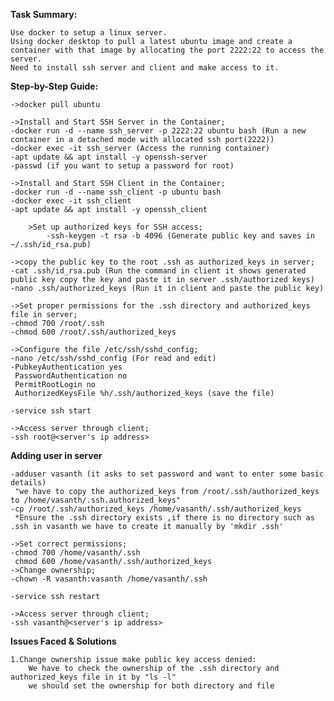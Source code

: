 **Task Summary:**

    Use docker to setup a linux server.
    Using docker desktop to pull a latest ubuntu image and create a container with that image by allocating the port 2222:22 to access the server.
    Need to install ssh server and client and make access to it.

**Step-by-Step Guide:**

    ->docker pull ubuntu

    ->Install and Start SSH Server in the Container;
    -docker run -d --name ssh_server -p 2222:22 ubuntu bash (Run a new container in a detached mode with allocated ssh port(2222))
    -docker exec -it ssh_server (Access the running container)
    -apt update && apt install -y openssh-server
    -passwd (if you want to setup a password for root)

    ->Install and Start SSH Client in the Container;
    -docker run -d --name ssh_client -p ubuntu bash
    -docker exec -it ssh_client
    -apt update && apt install -y openssh_client

        >Set up authorized keys for SSH access;
            -ssh-keygen -t rsa -b 4096 (Generate public key and saves in ~/.ssh/id_rsa.pub)

    ->copy the public key to the root .ssh as authorized_keys in server;
    -cat .ssh/id_rsa.pub (Run the command in client it shows generated public key copy the key and paste it in server .ssh/authorized keys)
    -nano .ssh/authorized_keys (Run it in client and paste the public key)

    ->Set proper permissions for the .ssh directory and authorized_keys file in server;
    -chmod 700 /root/.ssh
    -chmod 600 /root/.ssh/authorized_keys

    ->Configure the file /etc/ssh/sshd_config;
    -nano /etc/ssh/sshd_config (For read and edit)
    -PubkeyAuthentication yes
     PasswordAuthentication no
     PermitRootLogin no
     AuthorizedKeysFile %h/.ssh/authorized_keys (save the file)
    
    -service ssh start
    
    ->Access server through client;
    -ssh root@<server's ip address>

**Adding user in server**

    -adduser vasanth (it asks to set password and want to enter some basic details)
     "we have to copy the authorized_keys from /root/.ssh/authorized_keys to /home/vasanth/.ssh.authorized_keys"
    -cp /root/.ssh/authorized_keys /home/vasanth/.ssh/authorized_keys 
     *Ensure the .ssh directory exists ,if there is no directory such as .ssh in vasanth we have to create it manually by 'mkdir .ssh'

    ->Set correct permissions;
    -chmod 700 /home/vasanth/.ssh
     chmod 600 /home/vasanth/.ssh/authorized_keys
    ->Change ownership;
    -chown -R vasanth:vasanth /home/vasanth/.ssh

    -service ssh restart

    ->Access server through client;
    -ssh vasanth@<server's ip address>

**Issues Faced & Solutions**

    1.Change ownership issue make public key access denied:
        We have to check the ownership of the .ssh directory and authorized_keys file in it by "ls -l"
        we should set the ownership for both directory and file